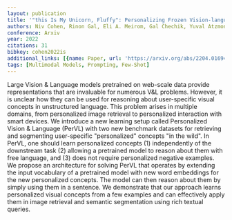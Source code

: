 ```yaml
---
layout: publication
title: '"this Is My Unicorn, Fluffy": Personalizing Frozen Vision-language Representations'
authors: Niv Cohen, Rinon Gal, Eli A. Meirom, Gal Chechik, Yuval Atzmon
conference: Arxiv
year: 2022
citations: 31
bibkey: cohen2022is
additional_links: [{name: Paper, url: 'https://arxiv.org/abs/2204.01694'}]
tags: [Multimodal Models, Prompting, Few-Shot]
---
```

Large Vision & Language models pretrained on web-scale data provide
representations that are invaluable for numerous V&L problems. However, it is
unclear how they can be used for reasoning about user-specific visual concepts
in unstructured language. This problem arises in multiple domains, from
personalized image retrieval to personalized interaction with smart devices. We
introduce a new learning setup called Personalized Vision & Language (PerVL)
with two new benchmark datasets for retrieving and segmenting user-specific
"personalized" concepts "in the wild". In PerVL, one should learn personalized
concepts (1) independently of the downstream task (2) allowing a pretrained
model to reason about them with free language, and (3) does not require
personalized negative examples. We propose an architecture for solving PerVL
that operates by extending the input vocabulary of a pretrained model with new
word embeddings for the new personalized concepts. The model can then reason
about them by simply using them in a sentence. We demonstrate that our approach
learns personalized visual concepts from a few examples and can effectively
apply them in image retrieval and semantic segmentation using rich textual
queries.